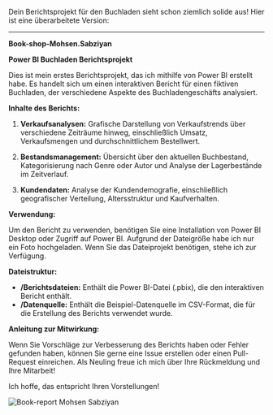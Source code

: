 Dein Berichtsprojekt für den Buchladen sieht schon ziemlich solide aus! Hier ist eine überarbeitete Version:

---

**Book-shop-Mohsen.Sabziyan**

**Power BI Buchladen Berichtsprojekt**

Dies ist mein erstes Berichtsprojekt, das ich mithilfe von Power BI erstellt habe. Es handelt sich um einen interaktiven Bericht für einen fiktiven Buchladen, der verschiedene Aspekte des Buchladengeschäfts analysiert.

**Inhalte des Berichts:**

1. **Verkaufsanalysen:** Grafische Darstellung von Verkaufstrends über verschiedene Zeiträume hinweg, einschließlich Umsatz, Verkaufsmengen und durchschnittlichem Bestellwert.

2. **Bestandsmanagement:** Übersicht über den aktuellen Buchbestand, Kategorisierung nach Genre oder Autor und Analyse der Lagerbestände im Zeitverlauf.

3. **Kundendaten:** Analyse der Kundendemografie, einschließlich geografischer Verteilung, Altersstruktur und Kaufverhalten.

**Verwendung:**

Um den Bericht zu verwenden, benötigen Sie eine Installation von Power BI Desktop oder Zugriff auf Power BI. Aufgrund der Dateigröße habe ich nur ein Foto hochgeladen. Wenn Sie das Dateiprojekt benötigen, stehe ich zur Verfügung.

**Dateistruktur:**

- **/Berichtsdateien:** Enthält die Power BI-Datei (.pbix), die den interaktiven Bericht enthält.
- **/Datenquelle:** Enthält die Beispiel-Datenquelle im CSV-Format, die für die Erstellung des Berichts verwendet wurde.

**Anleitung zur Mitwirkung:**

Wenn Sie Vorschläge zur Verbesserung des Berichts haben oder Fehler gefunden haben, können Sie gerne eine Issue erstellen oder einen Pull-Request einreichen. Als Neuling freue ich mich über Ihre Rückmeldung und Ihre Mitarbeit!

Ich hoffe, das entspricht Ihren Vorstellungen!

![Book-report  Mohsen Sabziyan](https://github.com/MrPersia/Book-shop-Power-BI-Report-Mohsen.Sabziyan/assets/137727283/89daee14-a3aa-4646-a470-b10de4b14ab3)
